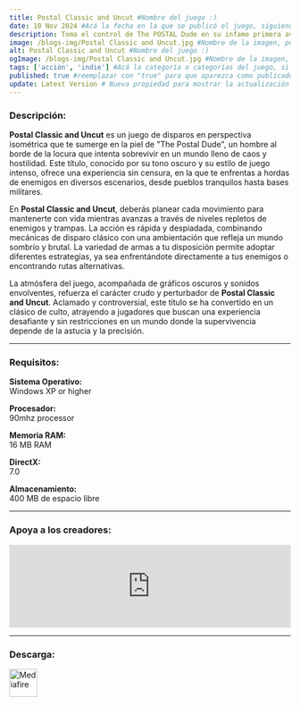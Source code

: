 ```yaml
---
title: Postal Classic and Uncut #Nombre del juego :)
date: 10 Nov 2024 #Acá la fecha en la que se publicó el juego, siguiendo este formato: Dia "30", Mes "Oct", Año "2024" = como debe quedar: 30 Oct 2024
description: Toma el control de The POSTAL Dude en su infame primera aventura mientras lucha por sobrevivir en un mundo enloquecido. POSTAL es un clásico shooter isométrico lleno de acción explosiva y vertiginosa a raudales. #Acá una mini descripción del juego
image: /blogs-img/Postal Classic and Uncut.jpg #Nombre de la imagen, por lo general es exactamente el mismo nombre que el juego excluyendo lo ":" (Dos puntos)
alt: Postal Classic and Uncut #Nombre del juego :)
ogImage: /blogs-img/Postal Classic and Uncut.jpg #Nombre de la imagen, por lo general es exactamente el mismo nombre que el juego excluyendo lo ":" (Dos puntos)
tags: ['acción', 'indie'] #Acá la categoría o categorías del juego, si es más de una se coloca en este formato: ['categoría1', 'categoría2']
published: true #reemplazar con "true" para que aparezca como publicado
update: Latest Version # Nueva propiedad para mostrar la actualización | Formato: v1.0.0
---
```


<!--En VSCode seleccionando una palabra, por ejemplo: "Postal Classic and Uncut" y apretando Ctrl+F2 se seleccionan todas las palabras iguales-->

### Descripción:
**Postal Classic and Uncut** es un juego de disparos en perspectiva isométrica que te sumerge en la piel de "The Postal Dude", un hombre al borde de la locura que intenta sobrevivir en un mundo lleno de caos y hostilidad. Este título, conocido por su tono oscuro y su estilo de juego intenso, ofrece una experiencia sin censura, en la que te enfrentas a hordas de enemigos en diversos escenarios, desde pueblos tranquilos hasta bases militares.

En **Postal Classic and Uncut**, deberás planear cada movimiento para mantenerte con vida mientras avanzas a través de niveles repletos de enemigos y trampas. La acción es rápida y despiadada, combinando mecánicas de disparo clásico con una ambientación que refleja un mundo sombrío y brutal. La variedad de armas a tu disposición permite adoptar diferentes estrategias, ya sea enfrentándote directamente a tus enemigos o encontrando rutas alternativas.

La atmósfera del juego, acompañada de gráficos oscuros y sonidos envolventes, refuerza el carácter crudo y perturbador de **Postal Classic and Uncut**. Aclamado y controversial, este título se ha convertido en un clásico de culto, atrayendo a jugadores que buscan una experiencia desafiante y sin restricciones en un mundo donde la supervivencia depende de la astucia y la precisión.
<!--Prompt para Chat-GPT: Hazme una descripción para el juego "Postal Classic and Uncut" y cada que menciones "Postal Classic and Uncut" ponlo en negrita -->

---

### Requisitos:
**Sistema Operativo:**  
Windows XP or higher

**Procesador:**  
90mhz processor

**Memoria RAM:**  
16 MB RAM

**DirectX:**  
7.0

**Almacenamiento:**  
400 MB de espacio libre

<!--Si falta o sobra un requisito se quita o se agrega manteniendo el mismo formato-->

---

### Apoya a los creadores:
<iframe src="https://store.steampowered.com/widget/232770/" frameborder="0" style="background-color: transparent; width: 100% !important; aspect-ratio: 646 / 190;"></iframe>

<!--Reemplazar los numeros (AppID) del juego (en este caso 2668510) por el numero (AppID) correspondiente con el juego a publicar-->
<!--El AppID se encuentra en la URL del Juego en Steam-->

---

### Descarga:

[<img src="https://gist.github.com/cxmeel/0dbc95191f239b631c3874f4ccf114e2/raw/download.svg" alt="Mediafire" height="50" />](https://www.mediafire.com/file/ev5cive9mexrl4l/Postal.zip/file)

<!-- # se debe reemplazar por el link de descarga-->

<!--NOMBRE-DEL-SERVICIO se debe reemplazar por el servicio donde está subido el juego-->